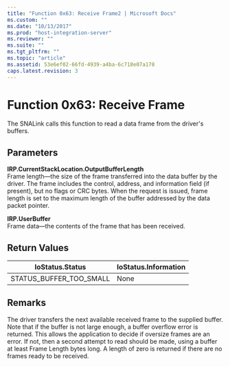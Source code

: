 ```yaml
---
title: "Function 0x63: Receive Frame2 | Microsoft Docs"
ms.custom: ""
ms.date: "10/13/2017"
ms.prod: "host-integration-server"
ms.reviewer: ""
ms.suite: ""
ms.tgt_pltfrm: ""
ms.topic: "article"
ms.assetid: 53e6ef02-66fd-4939-a4ba-6c718e07a178
caps.latest.revision: 3
---
```

# Function 0x63: Receive Frame
The SNALink calls this function to read a data frame from the driver's buffers.  
  
## Parameters  
 **IRP.CurrentStackLocation.OutputBufferLength**  
 Frame length—the size of the frame transferred into the data buffer by the driver. The frame includes the control, address, and information field (if present), but no flags or CRC bytes. When the request is issued, frame length is set to the maximum length of the buffer addressed by the data packet pointer.  
  
 **IRP.UserBuffer**  
 Frame data—the contents of the frame that has been received.  
  
## Return Values  
  
|IoStatus.Status|IoStatus.Information|  
|---------------------|--------------------------|  
|STATUS_BUFFER_TOO_SMALL|None|  
  
## Remarks  
 The driver transfers the next available received frame to the supplied buffer. Note that if the buffer is not large enough, a buffer overflow error is returned. This allows the application to decide if oversize frames are an error. If not, then a second attempt to read should be made, using a buffer at least Frame Length bytes long. A length of zero is returned if there are no frames ready to be received.